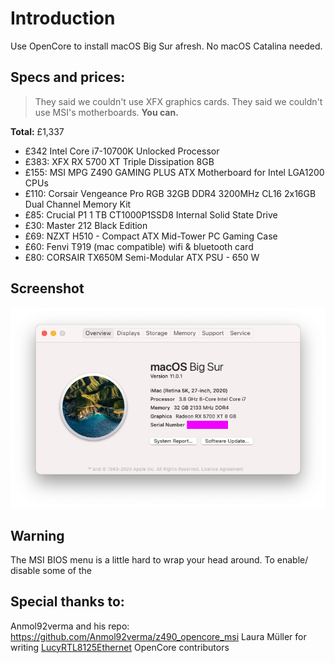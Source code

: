 # Introduction

Use OpenCore to install macOS Big Sur afresh. No macOS Catalina needed. 

## Specs and prices:

> They said we couldn't use XFX graphics cards. They said we couldn't use MSI's motherboards. **You can.**

**Total:** £1,337

- £342 Intel Core i7-10700K Unlocked Processor
- £383: XFX RX 5700 XT Triple Dissipation 8GB
- £155: MSI MPG Z490 GAMING PLUS ATX Motherboard for Intel LGA1200 CPUs
- £110: Corsair Vengeance Pro RGB 32GB DDR4 3200MHz CL16 2x16GB Dual Channel Memory Kit
- £85: Crucial P1 1 TB CT1000P1SSD8 Internal Solid State Drive
- £30: Master 212 Black Edition
- £69: NZXT H510 - Compact ATX Mid-Tower PC Gaming Case
- £60: Fenvi T919 (mac compatible) wifi & bluetooth card
- £80: CORSAIR TX650M Semi-Modular ATX PSU - 650 W

## Screenshot

![macOS "about this mac" page](screenshot.png)

## Warning
The MSI BIOS menu is a little hard to wrap your head around. To enable/ disable some of the 

## Special thanks to:

Anmol92verma and his repo: https://github.com/Anmol92verma/z490_opencore_msi
Laura Müller for writing [LucyRTL8125Ethernet](https://github.com/Mieze/LucyRTL8125Ethernet)
OpenCore contributors
